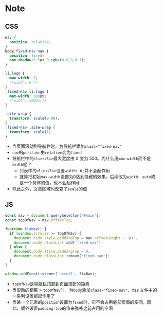 # Note

## CSS

```css
nav {
  position: relative;
}
body.fixed-nav nav {
  position: fixed;
  box-shadow:0 5px 0 rgba(0,0,0,0.1);
}

li.logo {
  max-width: 0;
  /*width: 0;*/
}
.fixed-nav li.logo {
  max-width: 500px;
  /*width: 500px;*/
}

.site-wrap {
  transform: scale(0.98);
}
.fixed-nav .site-wrap {
  transform: scale(1);
}
```

+ 当页面滚动到导航栏时，为导航栏添加`class="fixed-nav"`
+ `nav`的`position`由`relative`变为`fixed`
+ 导航栏中的`<li></li>`最大宽度由 0 变为 500。为什么用`max-width`而不是`width`呢？
  + 列表中的`<li></li>`设置`width: 0;`并不会起作用
  + 就算把初始`max-width`设置为0达到隐藏的效果，后续改为`width: auto`或是一个具体的值，也不会起作用
+ 除此之外，文章区域也改变了`scale`的值

## JS

```js
const nav = document.querySelector('#main');
const topOfNav = nav.offsetTop;

function fixNav() {
  if (window.scrollY >= topOfNav) {
    document.body.style.paddingTop = nav.offsetHeight + 'px';
    document.body.classList.add('fixed-nav');
  } else {
    document.body.style.paddingTop = 0;
    document.body.classList.remove('fixed-nav');
  }
}

window.addEventListener('scroll', fixNav);
```

+ `topOfNav`是导航栏顶部到页面顶部的距离
+ 当滚动的距离 > `topOfNav`时，为`body`添加`class="fixed-nav"`，css 文件中的一系列设置都起作用了
+ 当某一个元素的`position`设置为`fixed`时，它不会占用底部页面的空间，因此，额外设置`padding-top`的值来弥补之前占用的空间
